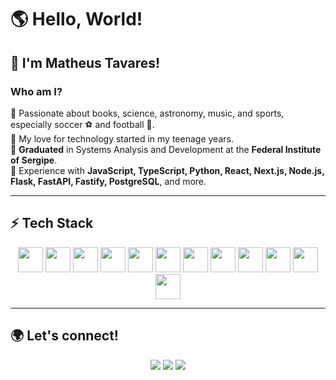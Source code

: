 # 🌎 Hello, World!

## 🚀 I'm Matheus Tavares!
### Who am I?
🔹 Passionate about books, science, astronomy, music, and sports, especially soccer ⚽ and football 🏈.  
🔹 My love for technology started in my teenage years.  
🔹 **Graduated** in Systems Analysis and Development at the **Federal Institute of Sergipe**.  
🔹 Experience with **JavaScript, TypeScript, Python, React, Next.js, Node.js, Flask, FastAPI, Fastify, PostgreSQL**, and more.
<!--
---

## 📊 GitHub Stats
<div align="center">
  <a href="https://github.com/soymattheus">
    <img height="180em" src="https://github-readme-stats.vercel.app/api?username=soymattheus&show_icons=true&theme=transparent&hide_border=true&count_private=true" />
    <img height="180em" src="https://github-readme-stats.vercel.app/api/top-langs/?username=soymattheus&layout=compact&theme=transparent&hide_border=true" />
  </a>
</div>
-->

---

## ⚡ Tech Stack
<div align="center">
  <a href="https://ubuntu.com/" target="_blank"><img height="40" src="https://cdn.jsdelivr.net/gh/devicons/devicon@latest/icons/ubuntu/ubuntu-original-wordmark.svg" /></a>
  <a href="https://developer.mozilla.org/en-US/docs/Web/JavaScript" target="_blank"><img height="40" src="https://cdn.jsdelivr.net/gh/devicons/devicon/icons/javascript/javascript-original.svg" /></a>
  <a href="https://www.typescriptlang.org/" target="_blank"><img height="40" src="https://cdn.jsdelivr.net/gh/devicons/devicon/icons/typescript/typescript-original.svg" /></a>
  <a href="https://www.python.org/" target="_blank"><img height="40" src="https://cdn.jsdelivr.net/gh/devicons/devicon/icons/python/python-original.svg" /></a>
  <a href="https://react.dev/" target="_blank"><img height="40" src="https://cdn.jsdelivr.net/gh/devicons/devicon/icons/react/react-original.svg" /></a>
  <a href="https://reactnative.dev/" target="_blank"><img height="40" src="https://cdn.jsdelivr.net/gh/devicons/devicon/icons/react/react-original-wordmark.svg" /></a>
  <a href="https://jquery.com/" target="_blank"><img height="40" src="https://cdn.jsdelivr.net/gh/devicons/devicon/icons/jquery/jquery-original.svg" /></a>
  <a href="https://developer.mozilla.org/pt-BR/docs/Web/HTML" target="_blank"><img height="40" src="https://cdn.jsdelivr.net/gh/devicons/devicon/icons/html5/html5-original.svg" /></a>
  <a href="https://www.w3schools.com/css/" target="_blank"><img height="40" src="https://cdn.jsdelivr.net/gh/devicons/devicon/icons/css3/css3-original.svg" /></a>
  <a href="https://tailwindcss.com/" target="_blank"><img height="40" src="https://cdn.jsdelivr.net/gh/devicons/devicon/icons/tailwindcss/tailwindcss-original.svg" /></a>
  <a href="https://www.postgresql.org/" target="_blank"><img height="40" src="https://cdn.jsdelivr.net/gh/devicons/devicon/icons/postgresql/postgresql-original.svg" /></a>
  <a href="https://getbootstrap.com/" target="_blank"><img height="40" src="https://cdn.jsdelivr.net/gh/devicons/devicon/icons/bootstrap/bootstrap-original.svg" /></a>
</div>

---

## 🌍 Let's connect!
<div align="center">
  <a href="https://www.linkedin.com/in/mattheusdev/" target="_blank"><img src="https://img.shields.io/badge/LinkedIn-0077B5?style=for-the-badge&logo=linkedin&logoColor=white" /></a>
  <a href="https://www.instagram.com/soymattheus/" target="_blank"><img src="https://img.shields.io/badge/Instagram-E4405F?style=for-the-badge&logo=instagram&logoColor=white" /></a>
  <a href="https://t.me/soymattheus/" target="_blank"><img src="https://img.shields.io/badge/Telegram-2CA5E0?style=for-the-badge&logo=telegram&logoColor=white" /></a>
</div>

